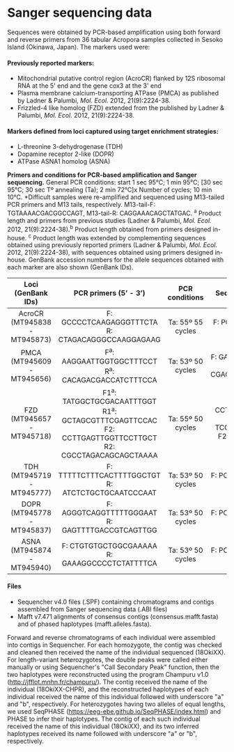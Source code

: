 # <b>Sanger sequencing data</b>

Sequences were obtained by PCR-based amplification using both forward and reverse primers from 36 tabular Acropora samples collected in Sesoko Island (Okinawa, Japan). The markers used were:

#### Previously reported markers:
+ Mitochondrial putative control region (AcroCR) flanked by 12S ribosomal RNA at the 5' end and the gene cox3 at the 3' end
+ Plasma membrane calcium-transporting ATPase (PMCA) as published by Ladner & Palumbi, <i>Mol. Ecol.</i> 2012, 21(9):2224-38.
+ Frizzled-4 like homolog (FZD) extended from the published by Ladner & Palumbi, <i>Mol. Ecol.</i> 2012, 21(9):2224-38.

#### Markers defined from loci captured using target enrichment strategies:
+ L-threonine 3-dehydrogenase (TDH)
+ Dopamine receptor 2-like (DOPR)
+ ATPase ASNA1 homolog (ASNA)

<b>Primers and conditions for PCR-based amplification and Sanger sequencing.</b> General PCR conditions: start 1 sec 95°C; 1 min 95°C; [30 sec 95°C; 30 sec Tº annealing (Ta); 2 min 72°C]x Number of cycles; 10 min 10°C. *Difficult samples were re-amplified and sequenced using M13-tailed PCR primers and M13 tails, respectively. M13-tail-F: TGTAAAACGACGGCCAGT, M13-tail-R: CAGGAAACAGCTATGAC. <sup>a</sup> Product length and primers from previous studies (Ladner & Palumbi, <i>Mol. Ecol.</i> 2012, 21(9):2224-38).<sup>b</sup> Product length obtained from primers designed in-house. <sup>c</sup> Product length was extended by complementing sequences obtained using previously reported primers (Ladner & Palumbi, <i>Mol. Ecol.</i> 2012, 21(9):2224-38), with sequences obtained using primers designed in-house. GenBank accession numbers for the allele sequences obtained with each marker are also shown (GenBank IDs).

|            Loci (GenBank IDs)              |                                                       PCR primers (5’ - 3’)                                                      |          PCR conditions          |                                           Sequencing primer     (5’ - 3’)                                        |      Product length (bp)      |
|:------------------------------------------:|:--------------------------------------------------------------------------------------------------------------------------------:|:--------------------------------:|:----------------------------------------------------------------------------------------------------------------:|:-----------------------------:|
|     AcroCR     (MT945838 - MT945873)       |     F:   GCCCCTCAAGAGGGTTTCTA     R:   CTAGACAGGGCCAAGGAGAAG                                                                     |     Ta: 55º     55   cycles      |     F: PCR primer F     R: PCR primer R                                                                          |     1265   – 1352b<sup>b</sup>            |
|     PMCA     (MT945609 - MT945656)         |     F<sup>a</sup>:   AAGGAATTGGTGGCTTTCCT      R<sup>a</sup>:   CACAGACGACCATCTTTCCA                                                                   |     Ta:   53º     50   cycles    |     F:   GAATTGGTGGCTTTCCTGAG     R:   CGACCATCTTTCCACTACCTTC                                                    |     545<sup>a</sup>                      |
|     FZD     (MT945657 - MT945718)          |     F1<sup>a</sup>:   TATGGCTGCGACAATTTGGT     R1<sup>a</sup>:   GCTAGCGTTTCGAGTTCCAC     F2:   CCTTGAGTTGGTTCCTTGCT     R2:   CGCCTAGACAGCAGCTAAAA    |     Ta:   55º     50   cycles    |     F1:   CCTTGAGTTGGTTCCTTGCT     R1:   TCGAGTTCCACCGTTCTTCT     F2:   PCR primer F*     R2:   PCR primer R*    |     639<sup>a</sup>     994   – 1006 <sup>c</sup>   |
|     TDH     (MT945719 - MT945777)          |     F:   TTTTTCTTTCACTTTTGGCTGT     R:   ATCTCTGCTGCAATCCCAAT                                                                    |     Ta: 53º     50   cycles      |     F: PCR primer F*     R: PCR primer R*                                                                        |     736   – 744<sup>b</sup>              |
|     DOPR     (MT945778 - MT945837)         |     F:   AGGGTCAGGTTTTTGGGAAT     R:   GAGTTTTGACCGTCAGTTGG                                                                      |     Ta: 53º     50   cycles      |     F: PCR primer F*     R: PCR primer R*                                                                        |     747   – 760<sup>b</sup>             |
|     ASNA     (MT945874 - MT945940)         |     F:   CTGTGTGCTGGCGAAAAA     R:   GAAAGGCCCCTCTATTTTCA                                                                        |     Ta: 53º     50   cycles      |     F: PCR primer F*     R: PCR primer R*                                                                        |     748   – 763<sup>b</sup>              |

#### Files
+ Sequencher v4.0 files (.SPF) containing chromatograms and contigs assembled from Sanger sequencing data (.ABI files)
+ Mafft v7.471 alignments of consensus contigs (consensus.mafft.fasta) and of phased haplotypes (mafft.alleles.fasta).

Forward and reverse chromatograms of each individual were assembled into contigs in Sequencher. For each homozygote, the contig was checked and cleaned then received the name of the individual sequenced (18OkiXX). For length-variant heterozygotes, the double peaks were called either manually or using Sequencher's "Call Secondary Peak" function, then the two haplotypes were reconstructed using the program Champuru v1.0 (http://jfflot.mnhn.fr/champuru/). The contig received the name of the individual (18OkiXX-CHPR), and the reconstructed haplotypes of each individual received the name of this individual followed with underscore "a" and "b", respectively. For heterozygotes having two alleles of equal lengths, we used SeqPHASE (https://eeg-ebe.github.io/SeqPHASE/index.html) and PHASE to infer their haplotypes. The contig of each such individual received the name of this individual (18OkiXX), and its two inferred haplotypes received its name followed with underscore "a" or "b", respectively.

